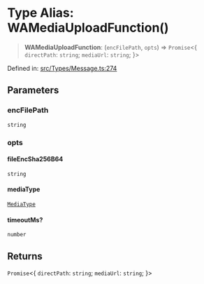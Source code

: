 # Type Alias: WAMediaUploadFunction()

> **WAMediaUploadFunction**: (`encFilePath`, `opts`) => `Promise`\<\{ `directPath`: `string`; `mediaUrl`: `string`; \}\>

Defined in: [src/Types/Message.ts:274](https://github.com/Fokusdotid/bail/blob/043003e0dc220c8f52aef36f90c7026f3a192427/src/Types/Message.ts#L274)

## Parameters

### encFilePath

`string`

### opts

#### fileEncSha256B64

`string`

#### mediaType

[`MediaType`](MediaType.md)

#### timeoutMs?

`number`

## Returns

`Promise`\<\{ `directPath`: `string`; `mediaUrl`: `string`; \}\>
